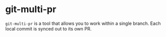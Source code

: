 # git-multi-pr

`git-multi-pr` is a tool that allows you to work within a single branch. Each local commit is synced
out to its own PR.
